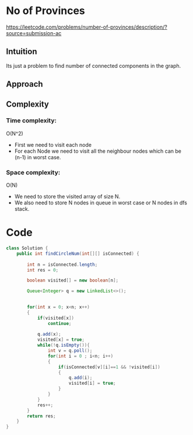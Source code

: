 # No of Provinces 

https://leetcode.com/problems/number-of-provinces/description/?source=submission-ac

## Intuition
Its just a problem to find number of connected components in the graph.

## Approach
<!-- Describe your approach to solving the problem. -->

## Complexity

### Time complexity:
O(N^2)
- First we need to visit each node
- For each Node we need to visit all the neighbour nodes which can be (n-1) in worst case.

### Space complexity:
O(N)
- We need to store the visited array of size N.
- We also need to store N nodes in queue in worst case or N nodes in dfs stack.

# Code
```java
class Solution {
    public int findCircleNum(int[][] isConnected) {
        
        int n = isConnected.length;
        int res = 0;

        boolean visited[] = new boolean[n];

        Queue<Integer> q = new LinkedList<>();
        

        for(int x = 0; x<n; x++)
        {
            if(visited[x])
                continue;
                
            q.add(x);
            visited[x] = true;
            while(!q.isEmpty()){
                int v = q.poll();
                for(int i = 0 ; i<n; i++)
                {
                    if(isConnected[v][i]==1 && !visited[i])
                    {
                        q.add(i);
                        visited[i] = true;
                    }
                }
            }
            res++;
        }
        return res;
    }
}
```
